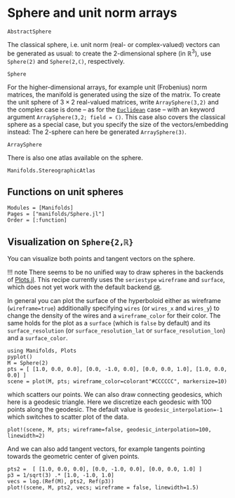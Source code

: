 # Sphere and unit norm arrays

```@docs
AbstractSphere
```

The classical sphere, i.e. unit norm (real- or complex-valued) vectors can be generated as usual: to create the 2-dimensional sphere (in $ℝ^3$), use `Sphere(2)` and `Sphere(2,ℂ)`, respectively.

```@docs
Sphere
```

For the higher-dimensional arrays, for example unit (Frobenius) norm matrices, the manifold is generated using the size of the matrix.
To create the unit sphere of $3×2$ real-valued matrices, write `ArraySphere(3,2)` and the complex case is done – as for the [`Euclidean`](@ref) case – with an keyword argument `ArraySphere(3,2; field = ℂ)`. This case also covers the classical sphere as a special case, but you specify the size of the vectors/embedding instead: The 2-sphere can here be generated `ArraySphere(3)`.

```@docs
ArraySphere
```

There is also one atlas available on the sphere.

```@docs
Manifolds.StereographicAtlas
```

## Functions on unit spheres
```@autodocs
Modules = [Manifolds]
Pages = ["manifolds/Sphere.jl"]
Order = [:function]
```

## Visualization on `Sphere{2,ℝ}`
You can visualize both points and tangent vectors on the sphere.

!!! note
    There seems to be no unified way to draw spheres in the backends of [Plots.jl](http://docs.juliaplots.org/latest/).
    This recipe currently uses the `seriestype` `wireframe` and `surface`, which does not yet work with the default backend [`GR`](https://github.com/jheinen/GR.jl).

In general you can plot the surface of the hyperboloid either as wireframe (`wireframe=true`) additionally specifying `wires` (or `wires_x` and `wires_y`) to change the density of the wires and a `wireframe_color` for their color. The same holds for the plot as a `surface` (which is `false` by default) and its `surface_resolution` (or `surface_resolution_lat` or `surface_resolution_lon`) and a `surface_color`.

```@example sphereplot1
using Manifolds, Plots
pyplot()
M = Sphere(2)
pts = [ [1.0, 0.0, 0.0], [0.0, -1.0, 0.0], [0.0, 0.0, 1.0], [1.0, 0.0, 0.0] ]
scene = plot(M, pts; wireframe_color=colorant"#CCCCCC", markersize=10)
```

which scatters our points. We can also draw connecting geodesics, which here is a geodesic triangle. Here we discretize each geodesic with 100 points along the geodesic.
The default value is `geodesic_interpolation=-1` which switches to scatter plot of the data.

```@example sphereplot1
plot!(scene, M, pts; wireframe=false, geodesic_interpolation=100, linewidth=2)
```

And we can also add tangent vectors, for example tangents pointing towards the geometric center of given points.

```@example sphereplot1
pts2 =  [ [1.0, 0.0, 0.0], [0.0, -1.0, 0.0], [0.0, 0.0, 1.0] ]
p3 = 1/sqrt(3) .* [1.0, -1.0, 1.0]
vecs = log.(Ref(M), pts2, Ref(p3))
plot!(scene, M, pts2, vecs; wireframe = false, linewidth=1.5)
```
